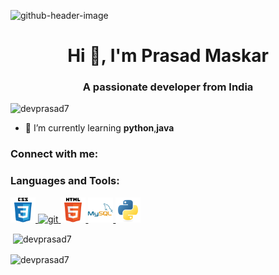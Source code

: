 
![github-header-image](https://github.com/user-attachments/assets/aa02e695-de96-4c97-b788-75346a366020)


<h1 align="center">Hi 👋, I'm Prasad Maskar</h1>
<h3 align="center">A passionate developer from India</h3>


<p align="left"> <img src="https://komarev.com/ghpvc/?username=devprasad7&label=Profile%20views&color=0e75b6&style=flat" alt="devprasad7" /> </p>

- 🌱 I’m currently learning **python**,**java**

<h3 align="left">Connect with me:</h3>
<p align="left">
</p>

<h3 align="left">Languages and Tools:</h3>
<p align="left"> <a href="https://www.w3schools.com/css/" target="_blank" rel="noreferrer"> <img src="https://raw.githubusercontent.com/devicons/devicon/master/icons/css3/css3-original-wordmark.svg" alt="css3" width="40" height="40"/> </a> <a href="https://git-scm.com/" target="_blank" rel="noreferrer"> <img src="https://www.vectorlogo.zone/logos/git-scm/git-scm-icon.svg" alt="git" width="40" height="40"/> </a> <a href="https://www.w3.org/html/" target="_blank" rel="noreferrer"> <img src="https://raw.githubusercontent.com/devicons/devicon/master/icons/html5/html5-original-wordmark.svg" alt="html5" width="40" height="40"/> </a> <a href="https://www.mysql.com/" target="_blank" rel="noreferrer"> <img src="https://raw.githubusercontent.com/devicons/devicon/master/icons/mysql/mysql-original-wordmark.svg" alt="mysql" width="40" height="40"/> </a> <a href="https://www.python.org" target="_blank" rel="noreferrer"> <img src="https://raw.githubusercontent.com/devicons/devicon/master/icons/python/python-original.svg" alt="python" width="40" height="40"/> </a> </p>

<p>&nbsp;<img align="center" src="https://github-readme-stats.vercel.app/api?username=devprasad7&show_icons=true&locale=en" alt="devprasad7" /></p>

<p><img align="center" src="https://github-readme-streak-stats.herokuapp.com/?user=devprasad7&" alt="devprasad7" /></p>
